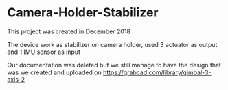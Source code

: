 # Camera-Holder-Stabilizer

This project was created in December 2018 <!--- as a 5th semester posttest assignment at our university which is guided by our lecturer in the Sensor and Actuator Technology course --->

The device work as stabilizer on camera holder, used 3 actuator as output and 1 IMU sensor as input

Our documentation was deleted but we still manage to have the design that was we created and uploaded on https://grabcad.com/library/gimbal-3-axis-2
